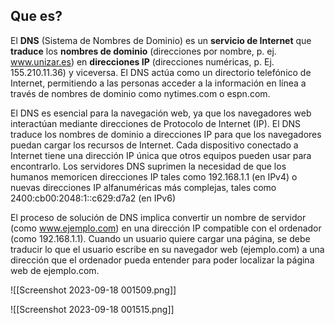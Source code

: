 ## Que es?

El **DNS** (Sistema de Nombres de Dominio) es un **servicio de Internet** que **traduce** los **nombres de dominio** (direcciones por nombre, p. ej. www.unizar.es) en **direcciones IP** (direcciones numéricas, p. Ej. 155.210.11.36) y viceversa. El DNS actúa como un directorio telefónico de Internet, permitiendo a las personas acceder a la información en línea a través de nombres de dominio como nytimes.com o espn.com.

El DNS es esencial para la navegación web, ya que los navegadores web interactúan mediante direcciones de Protocolo de Internet (IP). El DNS traduce los nombres de dominio a direcciones IP para que los navegadores puedan cargar los recursos de Internet. Cada dispositivo conectado a Internet tiene una dirección IP única que otros equipos pueden usar para encontrarlo. Los servidores DNS suprimen la necesidad de que los humanos memoricen direcciones IP tales como 192.168.1.1 (en IPv4) o nuevas direcciones IP alfanuméricas más complejas, tales como 2400:cb00:2048:1::c629:d7a2 (en IPv6)

El proceso de solución de DNS implica convertir un nombre de servidor (como www.ejemplo.com) en una dirección IP compatible con el ordenador (como 192.168.1.1). Cuando un usuario quiere cargar una página, se debe traducir lo que el usuario escribe en su navegador web (ejemplo.com) a una dirección que el ordenador pueda entender para poder localizar la página web de ejemplo.com.



![[Screenshot 2023-09-18 001509.png]]

![[Screenshot 2023-09-18 001515.png]]

